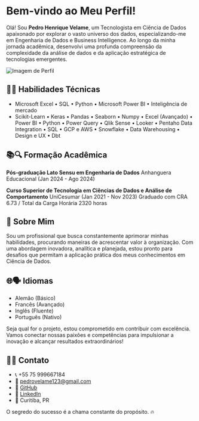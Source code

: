 # Bem-vindo ao Meu Perfil! 

Olá! Sou **Pedro Henrique Velame**, um Tecnologista em Ciência de Dados apaixonado por explorar o vasto universo dos dados, especializando-me em Engenharia de Dados e Business Intelligence. Ao longo da minha jornada acadêmica, desenvolvi uma profunda compreensão da complexidade da análise de dados e da aplicação estratégica de tecnologias emergentes.

![Imagem de Perfil](https://media.licdn.com/dms/image/D4D16AQEAjiM7rwbNPA/profile-displaybackgroundimage-shrink_350_1400/0/1706986031703?e=1712188800&v=beta&t=enoaeGrUkz_5EWGos-p_mOa-m3s71Zm55HY2R-bfavk)

## 🔧💼 Habilidades Técnicas

- Microsoft Excel • SQL • Python • Microsoft Power BI • Inteligência de mercado
- Scikit-Learn • Keras • Pandas • Seaborn • Numpy • Excel (Avançado) • Power BI • Python • Power Query • Qlik Sense • Looker • Pentaho Data Integration • SQL • GCP e AWS • Snowflake • Data Warehousing • Design e UX • Dbt

## 📚🔍 Formação Acadêmica

**Pós-graduação Lato Sensu em Engenharia de Dados**
Anhanguera Educacional (Jan 2024 - Ago 2024)

**Curso Superior de Tecnologia em Ciências de Dados e Análise de Comportamento**
UniCesumar (Jan 2021 - Nov 2023)
Graduado com CRA 6.73 / Total da Carga Horária 2320 horas

## 💬 Sobre Mim

Sou um profissional que busca constantemente aprimorar minhas habilidades, procurando maneiras de acrescentar valor à organização. Com uma abordagem inovadora, analítica e planejada, estou pronto para desafios que permitam a aplicação prática dos meus conhecimentos em Ciência de Dados.

## 🌐🗣️ Idiomas

- Alemão (Básico)
- Francês (Avançado)
- Inglês (Fluente)
- Português (Nativo)

Seja qual for o projeto, estou comprometido em contribuir com excelência. Vamos conectar nossas paixões e competências para impulsionar a inovação e alcançar resultados extraordinários!

## 📱📧 Contato

- 📞 +55 75 999667184
- 📧 pedrovelame123@gmail.com
- 💼 [GitHub](https://github.com/pedrohvel)
- 💼 [LinkedIn](https://www.linkedin.com/in/pedro-h-velame/)
- 📍 Curitiba, PR

O segredo do sucesso é a chama constante do propósito. 🔥
